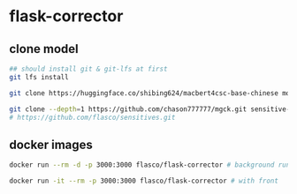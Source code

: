 # flask-corrector

## clone model
```bash
## should install git & git-lfs at first
git lfs install

git clone https://huggingface.co/shibing624/macbert4csc-base-chinese model

git clone --depth=1 https://github.com/chason777777/mgck.git sensitive-repo
# https://github.com/flasco/sensitives.git

```

## docker images

```bash
docker run --rm -d -p 3000:3000 flasco/flask-corrector # background run

docker run -it --rm -p 3000:3000 flasco/flask-corrector # with front
```
